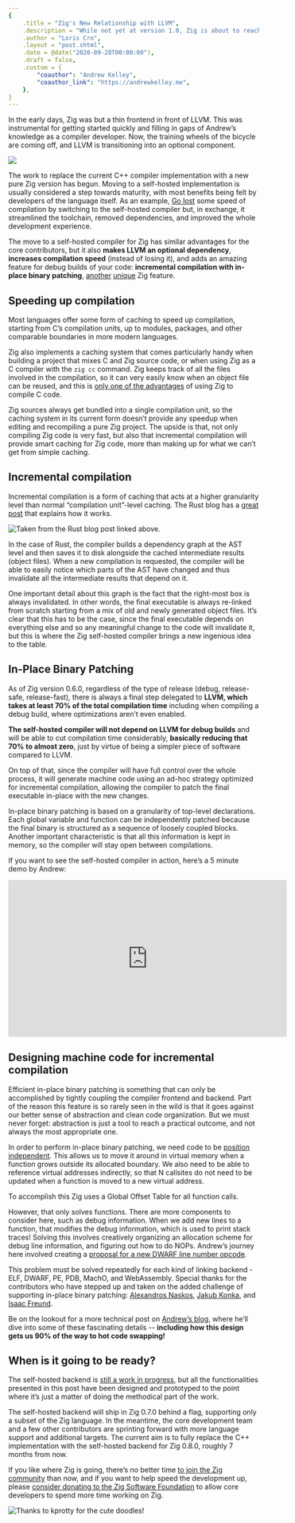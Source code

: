 ```yaml
---
{
    .title = "Zig's New Relationship with LLVM",
    .description = "While not yet at version 1.0, Zig is about to reach a new level of maturity and stability.",
    .author = "Loris Cro",
    .layout = "post.shtml",
    .date = @date("2020-09-28T00:00:00"),
    .draft = false,
    .custom = {
        "coauthor": "Andrew Kelley",
        "coauthor_link": "https://andrewkelley.me",
    },
}
---
```


In the early days, Zig was but a thin frontend in front of LLVM. This was instrumental for getting started quickly and filling in gaps of Andrew’s knowledge as a compiler developer. Now, the training wheels of the bicycle are coming off, and LLVM is transitioning into an optional component.

![](./protty1.png)

The work to replace the current C++ compiler implementation with a new pure Zig version has begun. Moving to a self-hosted implementation is usually considered a step towards maturity, with most benefits being felt by developers of the language itself. As an example, [Go lost](https://www.youtube.com/watch?v=cF1zJYkBW4A) some speed of compilation by switching to the self-hosted compiler but, in exchange, it streamlined the toolchain, removed dependencies, and improved the whole development experience.

The move to a self-hosted compiler for Zig has similar advantages for the core contributors, but it also **makes LLVM an optional dependency**, **increases compilation speed** (instead of losing it), and adds an amazing feature for debug builds of your code: **incremental compilation with in-place binary patching**, [another](/blog/what-is-zig-comptime/) [unique](/blog/zig-colorblind-async-await/) Zig feature.

## Speeding up compilation
Most languages offer some form of caching to speed up compilation, starting from C’s compilation units, up to modules, packages, and other comparable boundaries in more modern languages.

Zig also implements a caching system that comes particularly handy when building a project that mixes C and Zig source code, or when using Zig as a C compiler with the `zig cc` command. Zig keeps track of all the files involved in the compilation, so it can very easily know when an object file can be reused, and this is [only one of the advantages](https://andrewkelley.me/post/zig-cc-powerful-drop-in-replacement-gcc-clang.html) of using Zig to compile C code.

Zig sources always get bundled into a single compilation unit, so the caching system in its current form doesn’t provide any speedup when editing and recompiling a pure Zig project. The upside is that, not only compiling Zig code is very fast, but also that incremental compilation will provide smart caching for Zig code, more than making up for what we can’t get from simple caching.

## Incremental compilation
Incremental compilation is a form of caching that acts at a higher granularity level than normal “compilation unit”-level caching. The Rust blog has a [great post](https://blog.rust-lang.org/2016/09/08/incremental.html) that explains how it works.


![](./rust.png "Taken from the Rust blog post linked above.")


In the case of Rust, the compiler builds a dependency graph at the AST level and then saves it to disk alongside the cached intermediate results (object files). When a new compilation is requested, the compiler will be able to easily notice which parts of the AST have changed and thus invalidate all the intermediate results that depend on it.

One important detail about this graph is the fact that the right-most box is always invalidated. In other words, the final executable is always re-linked from scratch starting from a mix of old and newly generated object files. It’s clear that this has to be the case, since the final executable depends on everything else and so any meaningful change to the code will invalidate it, but this is where the Zig self-hosted compiler brings a new ingenious idea to the table.

## In-Place Binary Patching
As of Zig version 0.6.0, regardless of the type of release (debug, release-safe, release-fast), there is always a final step delegated to **LLVM, which takes at least 70% of the total compilation time** including when compiling a debug build, where optimizations aren’t even enabled.

**The self-hosted compiler will not depend on LLVM for debug builds** and will be able to cut compilation time considerably, **basically reducing that 70% to almost zero**, just by virtue of being a simpler piece of software compared to LLVM. 

On top of that, since the compiler will have full control over the whole process, it will generate machine code using an ad-hoc strategy optimized for incremental compilation, allowing the compiler to patch the final executable in-place with the new changes. 

In-place binary patching is based on a granularity of top-level declarations. Each global variable and function can be independently patched because the final binary is structured as a sequence of loosely coupled blocks. Another important characteristic is that all this information is kept in memory, so the compiler will stay open between compilations.

 If you want to see the self-hosted compiler in action, here’s a 5 minute demo by Andrew:

<div class="video-container">
<iframe src="https://player.vimeo.com/video/491488902" width="560" height="315" frameborder="0" allow="autoplay; fullscreen" allowfullscreen></iframe>
</div>

## Designing machine code for incremental compilation
Efficient in-place binary patching is something that can only be accomplished by tightly coupling the compiler frontend and backend. Part of the reason this feature is so rarely seen in the wild is that it goes against our better sense of abstraction and clean code organization. But we must never forget: abstraction is just a tool to reach a practical outcome, and not always the most appropriate one.

In order to perform in-place binary patching, we need code to be [position independent](https://en.wikipedia.org/wiki/Position-independent_code). This allows us to move it around in virtual memory when a function grows outside its allocated boundary. We also need to be able to reference virtual addresses indirectly, so that N callsites do not need to be updated when a function is moved to a new virtual address.

To accomplish this Zig uses a Global Offset Table for all function calls.

However, that only solves functions. There are more components to consider here, such as debug information. When we add new lines to a function, that modifies the debug information, which is used to print stack traces! Solving this involves creatively organizing an allocation scheme for debug line information, and figuring out how to do NOPs. Andrew’s journey here involved creating a [proposal for a new DWARF line number opcode](http://dwarfstd.org/ShowIssue.php?issue=200803.1).

This problem must be solved repeatedly for each kind of linking backend - ELF, DWARF, PE, PDB, MachO, and WebAssembly. Special thanks for the contributors who have stepped up and taken on the added challenge of supporting in-place binary patching: [Alexandros Naskos](https://github.com/alexnask), [Jakub Konka](http://www.jakubkonka.com/), and [Isaac Freund](https://ifreund.xyz/).

Be on the lookout for a more technical post on [Andrew’s blog](https://andrewkelley.me), where he’ll dive into some of these fascinating details -- **including how this design gets us 90% of the way to hot code swapping!**

## When is it going to be ready?
The self-hosted backend is [still a work in progress](https://github.com/ziglang/zig/projects/2), but all the functionalities presented in this post have been designed and prototyped to the point where it’s just a matter of doing the methodical part of the work.

The self-hosted backend will ship in Zig 0.7.0 behind a flag, supporting only a subset of the Zig language. In the meantime, the core development team and a few other contributors are sprinting forward with more language support and additional targets. The current aim is to fully replace the C++ implementation with the self-hosted backend for Zig 0.8.0, roughly 7 months from now.

If you like where Zig is going, there’s no better time [to join the Zig community](https://github.com/ziglang/zig/wiki/Community) than now, and if you want to help speed the development up, please [consider donating to the Zig Software Foundation](https://ziglang.org/zsf/) to allow core developers to spend more time working on Zig.

![](./protty2.png "Thanks to kprotty for the cute doodles!")
